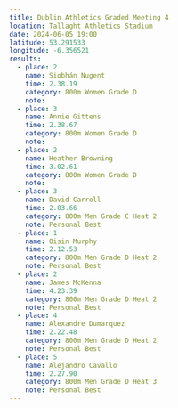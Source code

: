 ```yaml
---
title: Dublin Athletics Graded Meeting 4 
location: Tallaght Athletics Stadium
date: 2024-06-05 19:00
latitude: 53.291533 
longitude: -6.356521
results:
  - place: 2
    name: Siobhán Nugent
    time: 2.38.19
    category: 800m Women Grade D
    note: 
  - place: 3
    name: Annie Gittens
    time: 2.38.67
    category: 800m Women Grade D
    note: 
  - place: 2
    name: Heather Browning
    time: 3.02.61
    category: 800m Women Grade D
    note: 
  - place: 3
    name: David Carroll
    time: 2.03.66
    category: 800m Men Grade C Heat 2
    note: Personal Best
  - place: 1
    name: Oisin Murphy
    time: 2.12.53
    category: 800m Men Grade D Heat 2
    note: Personal Best
  - place: 2
    name: James McKenna
    time: 4.23.39
    category: 800m Men Grade D Heat 2
    note: Personal Best
  - place: 4
    name: Alexandre Dumarquez
    time: 2.22.48
    category: 800m Men Grade D Heat 2
    note: Personal Best
  - place: 5
    name: Alejandro Cavallo
    time: 2.27.90 
    category: 800m Men Grade D Heat 3
    note: Personal Best
---
```

